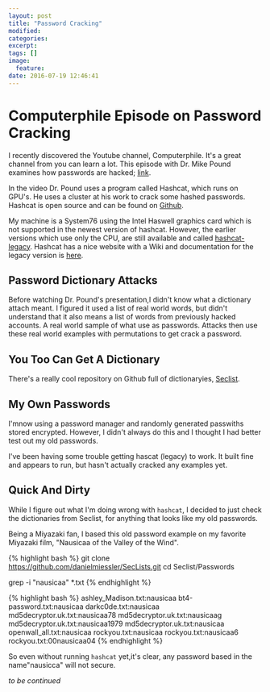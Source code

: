 ```yaml
---
layout: post
title: "Password Cracking"
modified:
categories:
excerpt:
tags: []
image:
  feature:
date: 2016-07-19 12:46:41
---
```


# Computerphile Episode on Password Cracking
I recently discovered the Youtube channel, Computerphile. It's a great channel from you can learn a lot. This episode with Dr. Mike Pound examines how passwords are hacked; [link](https://www.youtube.com/watch?v=7U-RbOKanYs).

In the video Dr. Pound uses a program called Hashcat, which runs on GPU's. He uses a cluster at his work to crack some hashed passwords.  Hashcat is open source and can be found on [Github](https://github.com/hashcat/hashcat).

My machine is a System76 using the Intel Haswell graphics card which is not supported in the newest version of hashcat. However, the earlier versions which use only the CPU, are still available and called [hashcat-legacy](https://github.com/hashcat/hashcat-legacy). Hashcat has a nice website with a Wiki and documentation for the legacy version is [here](https://hashcat.net/wiki/doku.php?id=hashcat-legacy).

## Password Dictionary Attacks
Before watching Dr. Pound's presentation,I didn't know what a dictionary attach meant. I figured it used a list of real world words, but didn't understand that it also means a list of words from previously hacked accounts. A real world sample of what use as passwords. Attacks then use these real world examples with permutations to get crack a password.

## You Too Can Get A Dictionary
There's a really cool repository on Github full of dictionaryies, [Seclist](https://github.com/danielmiessler/SecLists).

## My Own Passwords
I'mnow using a password manager and randomly generated passwiths stored encrypted. However, I didn't always do this and I thought I had better test out my old passwords.

I've been having some trouble getting hascat (legacy) to work. It built fine and appears to run, but hasn't actually cracked any examples yet.

## Quick And Dirty
While I figure out what I'm doing wrong with `hashcat`, I decided to just check the dictionaries from Seclist, for anything that looks like my old passwords.

Being a Miyazaki fan, I based this old password example on my favorite Miyazaki film, "Nausicaa of the Valley of the Wind".

{% highlight bash %}
git clone https://github.com/danielmiessler/SecLists.git
cd Seclist/Passwords

grep -i "nausicaa" \*.txt
{% endhighlight %}

{% highlight bash %}
ashley_Madison.txt:nausicaa
bt4-password.txt:nausicaa
darkc0de.txt:nausicaa
md5decryptor.uk.txt:nausicaa78
md5decryptor.uk.txt:nausicaag
md5decryptor.uk.txt:nausicaa1979
md5decryptor.uk.txt:nausicaa
openwall_all.txt:nausicaa
rockyou.txt:nausicaa
rockyou.txt:nausicaa6
rockyou.txt:00nausicaa04
{% endhighlight %}

So even without running `hashcat` yet,it's clear, any password based in the name"nausicca" will not secure.


*to be continued*
